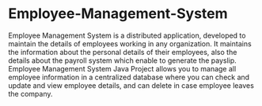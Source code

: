# Employee-Management-System
Employee Management System is a distributed application, developed to maintain the details of employees working in any organization. It maintains the information about the personal details of their employees, also the details about the payroll system which enable to generate the payslip. Employee Management System Java Project allows you to manage all employee information in a centralized database where you can check and update and view employee details, and can delete in case employee leaves the company.
